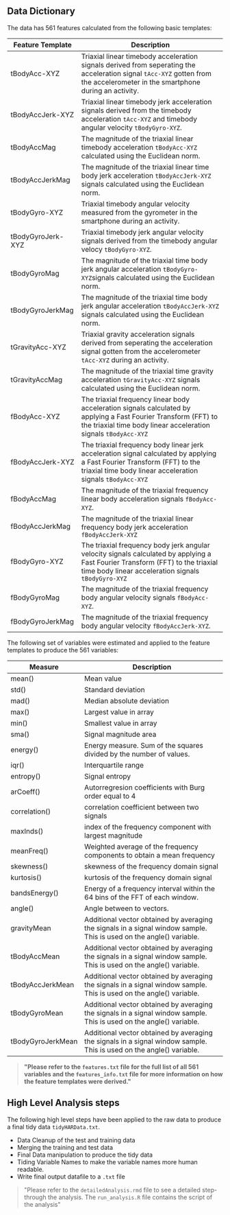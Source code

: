 ## Data Dictionary

The data has 561 features calculated from the following basic templates:

| Feature Template| Description
|----------------|-------------------------------------------------------------------------
|tBodyAcc-XYZ |Triaxial linear timebody acceleration signals derived from seperating the acceleration signal `tAcc-XYZ` gotten from the accelerometer in the smartphone during an activity.
|tBodyAccJerk-XYZ| Triaxial linear timebody jerk acceleration signals derived from the timebody acceleration `tAcc-XYZ` and timebody angular velocity `tBodyGyro-XYZ`.
|tBodyAccMag | The magnitude of the triaxial linear timebody acceleration `tBodyAcc-XYZ` calculated using the Euclidean norm.
|tBodyAccJerkMag| The magnitude of the triaxial linear time body jerk acceleration `tBodyAccJerk-XYZ` signals calculated using the Euclidean norm.
tBodyGyro-XYZ| Triaxial timebody angular velocity measured from the gyrometer in the smartphone during an activity.
|tBodyGyroJerk-XYZ| Triaxial timebody jerk angular velocity signals derived from the timebody angular velocy `tBodyGyro-XYZ`.
|tBodyGyroMag | The magnitude of the triaxial time body jerk angular acceleration `tBodyGyro-XYZ`signals calculated using the Euclidean norm.
|tBodyGyroJerkMag | The magnitude of the triaxial time body jerk angular acceleration `tBodyAccJerk-XYZ` signals calculated using the Euclidean norm.
|tGravityAcc-XYZ| Triaxial gravity acceleration signals derived from seperating the acceleration signal gotten from the accelerometer `tAcc-XYZ` during an activity.
|tGravityAccMag| The magnitude of the triaxial time gravity acceleration `tGravityAcc-XYZ` signals calculated using the Euclidean norm.
|fBodyAcc-XYZ | The triaxial frequency linear body acceleration signals calculated by applying a Fast Fourier Transform (FFT) to the triaxial time body linear acceleration signals `tBodyAcc-XYZ`
|fBodyAccJerk-XYZ | The triaxial frequency body linear jerk acceleration signal calculated by applying a Fast Fourier Transform (FFT) to the triaxial time body linear acceleration signals `tBodyAcc-XYZ`
|fBodyAccMag | The magnitude of the triaxial frequency linear body acceleration signals `fBodyAcc-XYZ`.
|fBodyAccJerkMag | The magnitude of the triaxial linear frequency body jerk acceleration `fBodyAccJerk-XYZ` 
|fBodyGyro-XYZ| The triaxial frequency body jerk angular velocity signals calculated by applying a Fast Fourier Transform (FFT) to the triaxial time body linear acceleration signals `tBodyGyro-XYZ`
|fBodyGyroMag| The magnitude of the triaxial frequency body angular velocity signals `fBodyAcc-XYZ`.
|fBodyGyroJerkMag| The magnitude of the triaxial frequency body angular velocity `fBodyAccJerk-XYZ`.

The following set of variables were estimated and applied to the feature templates to produce the 561 variables:

|Measure | Description
|-------|-----------------------------------------
|mean()| Mean value
|std()| Standard deviation
|mad()| Median absolute deviation 
|max()| Largest value in array
|min()| Smallest value in array
|sma()| Signal magnitude area
|energy()| Energy measure. Sum of the squares divided by the number of values. 
|iqr()| Interquartile range 
|entropy()| Signal entropy
|arCoeff()| Autorregresion coefficients with Burg order equal to 4
|correlation()| correlation coefficient between two signals
|maxInds()| index of the frequency component with largest magnitude
|meanFreq()| Weighted average of the frequency components to obtain a mean frequency
|skewness()| skewness of the frequency domain signal 
|kurtosis()| kurtosis of the frequency domain signal 
|bandsEnergy()| Energy of a frequency interval within the 64 bins of the FFT of each window.
|angle()| Angle between to vectors.
|gravityMean| Additional vector obtained by averaging the signals in a signal window sample. This is used on the angle() variable.
|tBodyAccMean| Additional vector obtained by averaging the signals in a signal window sample. This is used on the angle() variable.
|tBodyAccJerkMean| Additional vector obtained by averaging the signals in a signal window sample. This is used on the angle() variable.
|tBodyGyroMean| Additional vector obtained by averaging the signals in a signal window sample. This is used on the angle() variable.
|tBodyGyroJerkMean| Additional vector obtained by averaging the signals in a signal window sample. This is used on the angle() variable.


>**"Please refer to the `features.txt` file for the full list of all 561 variables and the `features_info.txt` file for more information on how the feature templates were derived."**

## High Level Analysis steps
The following high level steps have been applied to the raw data to produce a final tidy data `tidyHARData.txt`.

- Data Cleanup of the test and training data
- Merging the training and test data
- Final Data manipulation to produce the tidy data
- Tiding Variable Names to make the variable names more human readable.
- Write final output datafile to a `.txt` file

> "Please refer to the `detailedAnalysis.rmd` file to see a detailed step-through the analysis. The `run_analysis.R` file contains the script of the analysis" 
